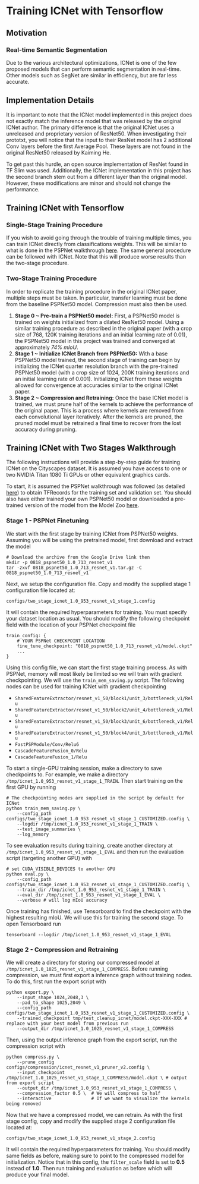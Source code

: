 # Training ICNet with Tensorflow

## Motivation

### Real-time Semantic Segmentation

Due to the various architectural optimizations, ICNet is one of the few proposed models that can perform semantic segmentation in real-time. Other models such as SegNet are similar in efficiency, but are far less accurate.

## Implementation Details
It is important to note that the ICNet model implemented in this project does not exactly match the inference model that was released by the original ICNet author. The primary difference is that the original ICNet uses a unreleased and proprietary version of ResNet50. When investigating their prototxt, you will notice that the input to their ResNet model has 2 additional Conv layers before the first Average Pool. These layers are not found in the original ResNet50 released by Kaiming He.

To get past this hurdle, an open source implementation of ResNet found in TF Slim was used. Additionally, the ICNet implementation in this project has the second branch stem out from a different layer than the original model. However, these modifications are minor and should not change the performance.

## Training ICNet with Tensorflow

### Single-Stage Training Procedure
If you wish to avoid going through the trouble of training multiple times, you can train ICNet directly from classifications weights. This will be similar to what is done in the PSPNet walkthrough <a href="pspnet.md">here</a>. The same general procedure can be followed with ICNet. Note that this will produce worse results than the two-stage procedure.

### Two-Stage Training Procedure
In order to replicate the training procedure in the original ICNet paper, multiple steps must be taken. In particular, transfer learning must be done from the baseline PSPNet50 model. Compression must also then be used. 

1. **Stage 0 ~ Pre-train a PSPNet50 model:** First, a PSPNet50 model is trained on weights initialized from a dilated ResNet50 model. Using a similar training procedure as described in the original paper (with a crop size of 768, 120K training iterations and an initial learning rate of 0.01), the PSPNet50 model in this project was trained and converged at approximately *74% mIoU*.
2. **Stage 1 ~ Initialize ICNet Branch from PSPNet50:** With a base PSPNet50 model trained, the second stage of training can begin by initializing the ICNet quarter resolution branch with the pre-trained PSPNet50 model (with a crop size of 1024, 200K training iterations and an initial learning rate of 0.001). Initializing ICNet from these weights allowed for convergence at accuracies similar to the original ICNet paper.
3. **Stage 2 ~ Compression and Retraining:** Once the base ICNet model is trained, we must prune half of the kernels to achieve the performance of the original paper. This is a process where kernels are removed from each convolutional layer iteratively. After the kernels are pruned, the pruned model must be retrained a final time to recover from the lost accuracy during pruning.

## Training ICNet with Two Stages Walkthrough

The following instructions will provide a step-by-step guide for training ICNet on the Cityscapes dataset. It is assumed you have access to one or two NVIDIA Titan 1080 Ti GPUs or other equivalent graphics cards.

To start, it is assumed the PSPNet walkthrough was followed (as detailed  <a href="pspnet.md">here</a>) to obtain TFRecords for the training set and validation set. You should also have either trained your own PSPNet50 model or downloaded a pre-trained version of the model from the Model Zoo <a href="model_zoo.md">here</a>.

### Stage 1 - PSPNet Finetuning

We start with the first stage by training ICNet from PSPNet50 weights. Assuming you will be using the pretrained model, first download and extract the model

```
# Download the archive from the Google Drive link then
mkdir -p 0818_pspnet50_1.0_713_resnet_v1
tar -zxvf 0818_pspnet50_1.0_713_resnet_v1.tar.gz -C 0818_pspnet50_1.0_713_resnet_v1
```

Next, we setup the configuration file. Copy and modify the supplied stage 1 configuration file located at:

`configs/two_stage_icnet_1.0_953_resnet_v1_stage_1.config`

It will contain the required hyperparameters for training. You must specify your dataset location as usual. You should modify the following checkpoint field with the location of your PSPNet checkpoint file

```
train_config: {
	# YOUR PSPNet CHECKPOINT LOCATION
    fine_tune_checkpoint: "0818_pspnet50_1.0_713_resnet_v1/model.ckpt"
    ...
}
```

Using this config file, we can start the first stage training process. As with PSPNet, memory will most likely be limited so we will train with gradient checkpointing. We will use the `train_mem_saving.py` script. The following nodes can be used for training ICNet with gradient checkpointing

* `SharedFeatureExtractor/resnet_v1_50/block1/unit_3/bottleneck_v1/Relu`
* `SharedFeatureExtractor/resnet_v1_50/block2/unit_4/bottleneck_v1/Relu`
* `SharedFeatureExtractor/resnet_v1_50/block3/unit_6/bottleneck_v1/Relu`
* `SharedFeatureExtractor/resnet_v1_50/block4/unit_3/bottleneck_v1/Relu`
* `FastPSPModule/Conv/Relu6`
* `CascadeFeatureFusion_0/Relu`
* `CascadeFeatureFusion_1/Relu`

To start a single-GPU training session, make a directory to save checkpoints to. For example, we make a directory `/tmp/icnet_1.0_953_resnet_v1_stage_1_TRAIN`. Then start training on the first GPU by running

```
# The checkpointing nodes are supplied in the script by default for ICNet
python train_mem_saving.py \
    --config_path configs/two_stage_icnet_1.0_953_resnet_v1_stage_1_CUSTOMIZED.config \
    --logdir /tmp/icnet_1.0_953_resnet_v1_stage_1_TRAIN \
    --test_image_summaries \
    --log_memory
```

To see evaluation results during training, create another directory at `/tmp/icnet_1.0_953_resnet_v1_stage_1_EVAL` and then run the evaluation script (targeting another GPU) with

```
# set CUDA_VISIBLE_DEVICES to another GPU
python eval.py \
    --config_path configs/two_stage_icnet_1.0_953_resnet_v1_stage_1_CUSTOMIZED.config \
    --train_dir /tmp/icnet_1.0_953_resnet_v1_stage_1_TRAIN \
    --eval_dir /tmp/icnet_1.0_953_resnet_v1_stage_1_EVAL \
    --verbose # will log mIoU accuracy
```

Once training has finished, use Tensorboard to find the checkpoint with the highest resulting mIoU. We will use this for training the second stage. To open Tensorboard run

```
tensorboard --logdir /tmp/icnet_1.0_953_resnet_v1_stage_1_EVAL
```

### Stage 2 - Compression and Retraining

We will create a directory for storing our compressed model at `/tmp/icnet_1.0_1025_resnet_v1_stage_1_COMPRESS`. Before running compression, we must first export a inference graph without training nodes. To do this, first run the export script with

```
python export.py \
    --input_shape 1024,2048,3 \
    --pad_to_shape 1025,2049 \
    --config_path configs/two_stage_icnet_1.0_953_resnet_v1_stage_1_CUSTOMIZED.config \
    --trained_checkpoint tmp/test_cleanup_icnet/model.ckpt-XXX-XXX # replace with your best model from previous run
    --output_dir /tmp/icnet_1.0_1025_resnet_v1_stage_1_COMPRESS
```

Then, using the output inference graph from the export script, run the compression script with

```
python compress.py \
    --prune_config configs/compression/icnet_resnet_v1_pruner_v2.config \
    --input_checkpoint /tmp/icnet_1.0_1025_resnet_v1_stage_1_COMPRESS/model.ckpt \ # output from export script
    --output_dir /tmp/icnet_1.0_953_resnet_v1_stage_1_COMPRESS \
    --compression_factor 0.5 \  # We will compress to half
    --interactive               # If we want to visualize the kernels being removed
```

Now that we have a compressed model, we can retrain. As with the first stage config, copy and modify the supplied stage 2 configuration file located at:

`configs/two_stage_icnet_1.0_953_resnet_v1_stage_2.config`

It will contain the required hyperparameters for training. You should modify same fields as before, making sure to point to the compressed model for initialization. Notice that in this config, the `filter_scale` field is set to **0.5** instead of **1.0**. Then run training and evaluation as before which will produce your final model.
